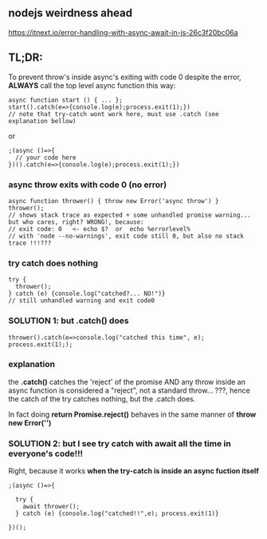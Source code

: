 ## nodejs weirdness ahead

https://itnext.io/error-handling-with-async-await-in-js-26c3f20bc06a

## TL;DR: 

To prevent throw's inside async's exiting with code 0 despite the error, **ALWAYS** call the top level async function this way:

```
async function start () { ... };
start().catch(e=>{console.log(e);process.exit(1);})
// note that try-catch wont work here, must use .catch (see explanation bellow)
```
or
```
;(async ()=>{
  // your code here
})().catch(e=>{console.log(e);process.exit(1);})
```

### async throw exits with code 0 (no error)
```
async function thrower() { throw new Error('async throw') }
thrower();
// shows stack trace as expected + some unhandled promise warning... but who cares, right? WRONG!, because:
// exit code: 0   <- echo $?  or  echo %errorlevel%
// with 'node --no-warnings', exit code still 0, but also no stack trace !!!???
```

### try catch does nothing

```
try {
  thrower();
} catch (e) {console.log("catched?... NO!")}
// still unhandled warning and exit code0
```

### SOLUTION 1: but .catch() does
```
thrower().catch(e=>console.log("catched this time", e); process.exit(1););
```

### explanation

the **.catch()** catches the 'reject' of the promise AND any throw inside an async function is considered a "reject", not a standard throw... ???, hence the catch of the try catches nothing, but the .catch does.

In fact doing **return Promise.reject()** behaves in the same manner of **throw new Error('')**

### SOLUTION 2: but I see try catch with await all the time in everyone's code!!!

Right, because it works **when the try-catch is inside an async fuction itself**

```
;(async ()=>{

  try {
    await thrower();
  } catch (e) {console.log("catched!!",e); process.exit(1)}

})();
```